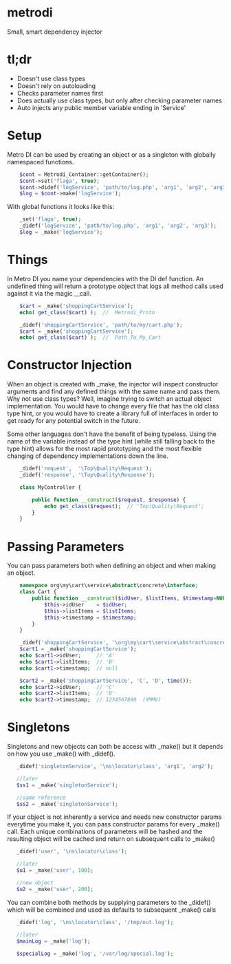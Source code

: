 metrodi
=======

Small, smart dependency injector

tl;dr
========
  - Doesn't use class types
  - Doesn't rely on autoloading
  - Checks parameter names first
  - Does actually use class types, but only after checking parameter names
  - Auto injects any public member variable ending in 'Service'

Setup
=====
Metro DI can be used by creating an object or as a singleton with globally namespaced functions.

```php
	$cont = Metrodi_Container::getContainer();
	$cont->set('flaga', true);
	$cont->didef('logService', 'path/to/log.php', 'arg1', 'arg2', 'arg3');
	$log = $cont->make('logService');
```

With global functions it looks like this:

```php
	_set('flaga', true);
	_didef('logService', 'path/to/log.php', 'arg1', 'arg2', 'arg3');
	$log = _make('logService');
```

Things
=====
In Metro DI you name your dependencies with the DI def function.  An undefined thing will return a prototype object that logs all method calls used against it via the magic \_\_call.
```php
	$cart = _make('shoppingCartService');
	echo( get_class($cart) );  //  Metrodi_Proto

	_didef('shoppingCartService', 'path/to/my/cart.php');
	$cart = _make('shoppingCartService');
	echo( get_class($cart) );  //  Path_To_My_Cart
```


Constructor Injection
====================
When an object is created with \_make, the injector will inspect constructor arguments and find any defined things with the same name and pass them.  Why not use class types?  Well, imagine trying to switch an actual object implementation.  You would have to change every file that has the old class type hint, or you would have to create a library full of interfaces in order to get ready for any potential switch in the future.  

Some other languages don't have the benefit of being typeless.  Using the name of the variable instead of the type hint (while still falling back to the type hint) allows for the most rapid prototyping and the most flexible changing of dependency implementations down the line.

```php
	_didef('request',  '\Top\Quality\Request');
	_didef('response', '\Top\Quality\Response');

	class MyController {

		public function __construct($request, $response) {
			echo get_class($request);  // 'Top\Quality\Request';
		}
	}
```


Passing Parameters
==================
You can pass parameters both when defining an object and when making an object.

```php
	namespace org\my\cart\service\abstract\concrete\interface;
	class Cart {
		public function __construct($idUser, $listItems, $timestamp=NULL) {
			$this->idUser    = $idUser;
			$this->listItems = $listItems;
			$this->timestamp = $timestamp;
		}
	}

	_didef('shoppingCartService', '\org\my\cart\service\abstract\concrete\interface\Cart', 'A', 'B');
	$cart1 = _make('shoppingCartService');
	echo $cart1->idUser;     // 'A'
	echo $cart1->listItems;  // 'B'
	echo $cart1->timestamp;  // null

	$cart2 = _make('shoppingCartService', 'C', 'D', time());
	echo $cart2->idUser;     // 'C'
	echo $cart2->listItems;  // 'D'
	echo $cart2->timestamp;  // 1234567890  (YMMV)
```

Singletons
==========
Singletons and new objects can both be access with \_make() but it depends on how you use \_make() with \_didef().

```php
   _didef('singletonService', '\ns\locator\class', 'arg1', 'arg2');

   //later
   $ss1 = _make('singletonService');

   //same reference
   $ss2 = _make('singletonService');
```

If your object is not inherently a service and needs new constructor params everytime you make it, you can pass
constructor params for every \_make() call.  Each unique combinations of parameters will be hashed and the resulting
object will be cached and return on subsequent calls to \_make()

```php
   _didef('user', '\ns\locator\class');

   //later
   $u1 = _make('user', 100);

   //new object
   $u2 = _make('user', 200);
```

You can combine both methods by supplying parameters to the \_didef() which will be combined and used as defaults to
subsequent \_make() calls

```php
   _didef('log', '\ns\locator\class', '/tmp/out.log');

   //later
   $mainLog = _make('log');
   
   $specialLog = _make('log', '/var/log/special.log');
```
